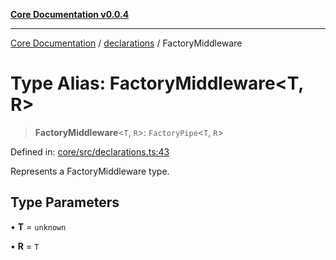 [**Core Documentation v0.0.4**](../../README.md)

***

[Core Documentation](../../modules.md) / [declarations](../README.md) / FactoryMiddleware

# Type Alias: FactoryMiddleware\<T, R\>

> **FactoryMiddleware**\<`T`, `R`\>: `FactoryPipe`\<`T`, `R`\>

Defined in: [core/src/declarations.ts:43](https://github.com/stonemjs/core/blob/4b1b931e44a5db2600109fa7ae2a8b532ed77730/src/declarations.ts#L43)

Represents a FactoryMiddleware type.

## Type Parameters

• **T** = `unknown`

• **R** = `T`
